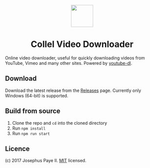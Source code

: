 <p align="center">
	<img src="https://github.com/JosephusPaye/collel-video-downloader/blob/master/icons/app.png?raw=true" width="72" height="72">
</p>

<h1 align="center">Collel Video Downloader</h1>

Online video downloader, useful for quickly downloading videos from YouTube, Vimeo and many other sites. Powered by [youtube-dl](https://rg3.github.io/youtube-dl/).

## Download
Download the latest release from the [Releases](https://github.com/JosephusPaye/collel-video-downloader/releases) page. Currently only Windows (64-bit) is supported.

## Build from source
1. Clone the repo and `cd` into the cloned directory
2. Run `npm install`
3. Run `npm run start`

## Licence
(c) 2017 Josephus Paye II. [MIT](LICENCE) licensed.
